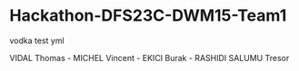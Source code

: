 # Hackathon-DFS23C-DWM15-Team1
vodka test yml

VIDAL Thomas - MICHEL Vincent - EKICI Burak - RASHIDI SALUMU Tresor
